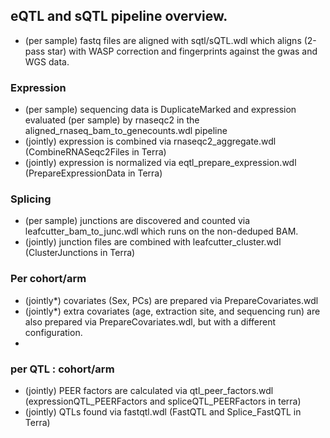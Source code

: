 

## eQTL and sQTL pipeline overview.


- (per sample) fastq files are aligned with sqtl/sQTL.wdl which aligns (2-pass star) with WASP correction and fingerprints against the gwas and WGS data.

### Expression
- (per sample) sequencing data is DuplicateMarked and expression evaluated (per sample) by rnaseqc2 in the aligned_rnaseq_bam_to_genecounts.wdl pipeline 
- (jointly) expression is combined via rnaseqc2_aggregate.wdl (CombineRNASeqc2Files in Terra) 
- (jointly) expression is normalized via eqtl_prepare_expression.wdl (PrepareExpressionData in Terra)


### Splicing
- (per sample) junctions are discovered and counted via leafcutter_bam_to_junc.wdl which runs on the non-deduped BAM.
- (jointly) junction files are combined with leafcutter_cluster.wdl (ClusterJunctions in Terra)


### Per cohort/arm
- (jointly*) covariates (Sex, PCs) are prepared via PrepareCovariates.wdl
- (jointly*) extra covariates (age, extraction site, and sequencing run) are also prepared via PrepareCovariates.wdl, but with a different configuration.
-

### per QTL : cohort/arm
- (jointly) PEER factors are calculated via qtl_peer_factors.wdl (expressionQTL_PEERFactors and spliceQTL_PEERFactors in terra)
- (jointly) QTLs found via fastqtl.wdl (FastQTL and Splice_FastQTL in Terra)

	  
